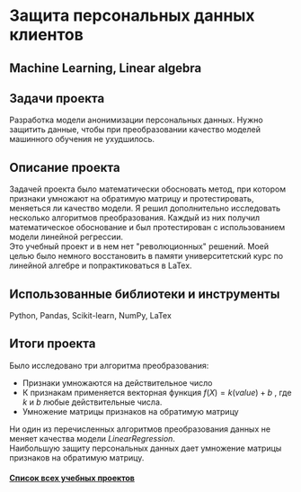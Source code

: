 # Защита персональных данных клиентов
## Machine Learning, Linear algebra
## Задачи проекта
Разработка модели анонимизации персональных данных. Нужно защитить данные, чтобы при преобразовании качество моделей машинного обучения не ухудшилось.

## Описание проекта
Задачей проекта было математически обосновать метод, при котором признаки умножают на обратимую матрицу и протестировать, меняеться ли качество модели.
Я решил дополнительно исследовать несколько алгоритмов преобразования. Каждый из них получил математическое обоснование и был протестирован с использованием модели линейной регрессии. \
Это учебный проект и в нем нет "революционных" решений. Моей целью было немного восстановить в памяти университетский курс по линейной алгебре и попрактиковаться в LaTex.
 

## Использованные библиотеки и инструменты
Python, Pandas, Scikit-learn, NumPy, LaTex
## Итоги проекта
Было исследовано три алгоритма преобразования:

- Признаки умножаются на действительное число
- К признакам применяется векторная функция $f(X) = k(value) + b$ , где $k$ и $b$ любые действительные числа.
- Умножение матрицы признаков на обратимую матрицу

Ни один из перечисленных алгоритмов преобразования данных не меняет качества модели *LinearRegression*.\
Наибольшую защиту персональных данных дает умножение матрицы признаков на обратимую матрицу.

#### [Список всех учебных проектов](https://github.com/Vitaliy-Zaitsev/Educational_projects)

